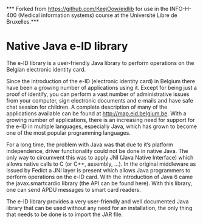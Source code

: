 *** Forked from https://github.com/KeejOow/eidlib for use in the INFO-H-400 (Medical information systems) course at the Université Libre de Bruxelles.*** 

# Native Java e-ID library

The e-ID library is a user-friendly Java library to perform operations on the Belgian electronic identity card.

Since the introduction of the e-ID (electronic identity card) in Belgium there have been a growing number of applications using it. Except for being just a proof of identify, you can perform a vast number of administrative issues from your computer, sign electronic documents and e-mails and have safe chat session for children. A complete description of many of the applications available can be found at http://map.eid.belgium.be. With a growing number of applications, there is an increasing need for support for the e-ID in multiple languages, especially Java, which has grown to become one of the most popular programming languages.

For a long time, the problem with Java was that due to it’s platform independence, driver functionality could not be done in native Java. The only way to circumvent this was to apply JNI (Java Native Interface) which allows native calls to C (or C++, assembly, …). In the original middleware as issued by Fedict a JNI layer is present which allows Java programmers to perform operations on the e-ID card. With the introduction of Java 6 came the javax.smartcardio library (the API can be found here). With this library, one can send APDU messages to smart card readers.

The e-ID library provides a very user-friendly and well documented Java library that can be used without any need for an installation, the only thing that needs to be done is to import the JAR file.
